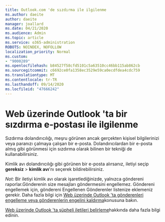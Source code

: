 ```yaml
---
title: Outlook.com 'de sızdırma ile ilgilenme
ms.author: daeite
author: daeite
manager: joallard
ms.date: 04/21/2020
ms.audience: Admin
ms.topic: article
ms.service: o365-administration
ROBOTS: NOINDEX, NOFOLLOW
localization_priority: Normal
ms.custom:
- "9000289"
ms.openlocfilehash: b84527f58cfd5101c5a63510cc46bb115ab862cb
ms.sourcegitcommit: c6692ce0fa1358ec3529e59ca0ecdfdea4cdc759
ms.translationtype: MT
ms.contentlocale: tr-TR
ms.lasthandoff: 09/14/2020
ms.locfileid: "47666242"
---
```

# <a name="how-to-deal-with-a-phishing-email-in-outlook-on-the-web"></a>Web üzerinde Outlook 'ta bir sızdırma e-postası ile ilgilenme

Sızdırma dolandırıcılığı, meşru görünen ancak gerçekten kişisel bilgilerinizi veya paranızı çalmaya çalışan bir e-posta. Dolandırıcılardan bir e-posta almış gibi görünmesi için sızdırma olarak bilinen bir tekniği de kullanabilirsiniz.

Kimlik avı dolandırıcılığı gibi görünen bir e-posta alırsanız, iletiyi seçip **gereksiz**  >  **kimlik avı**'nı seçerek bildirebilirsiniz.

*Not:* Bir iletiyi kimlik avı olarak işaretlediğinizde, yalnızca göndereni raporlar.Gönderenin size mesajları göndermesini engellemez. Göndereni engellemek için, göndereni Engellenen Gönderenler listenize eklemeniz gerekir. Daha fazla bilgi için [Web üzerinde Outlook 'ta gönderenleri engelleme veya gönderenlerin engelini kaldırma](https://support.office.com/article/9bf812d4-6995-4d19-901a-76d6e26939b0)konusuna bakın.

[Web üzerinde Outlook 'ta şüpheli iletileri belirleme](https://support.office.com/article/3d44102b-6ce3-4f7c-a359-b623bec82206)hakkında daha fazla bilgi edinin.